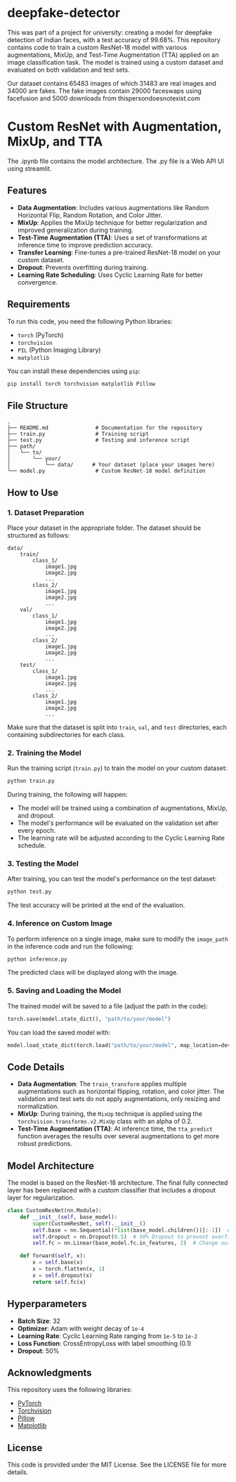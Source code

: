 # deepfake-detector

This was part of a project for university: creating a model for deepfake detection of Indian faces, with a test accuracy of 99.68%.
This repository contains code to train a custom ResNet-18 model with various augmentations, MixUp, and Test-Time Augmentation (TTA) applied on an image classification task. The model is trained using a custom dataset and evaluated on both validation and test sets.

Our dataset contains 65483 images of which 31483 are real images and 34000 are fakes. The fake images contain 29000 faceswaps using facefusion and 5000 downloads from thispersondoesnotexist.com

# Custom ResNet with Augmentation, MixUp, and TTA

The .ipynb file contains the model architecture. The .py file is a Web API UI using streamlit.

## Features
- **Data Augmentation**: Includes various augmentations like Random Horizontal Flip, Random Rotation, and Color Jitter.
- **MixUp**: Applies the MixUp technique for better regularization and improved generalization during training.
- **Test-Time Augmentation (TTA)**: Uses a set of transformations at inference time to improve prediction accuracy.
- **Transfer Learning**: Fine-tunes a pre-trained ResNet-18 model on your custom dataset.
- **Dropout**: Prevents overfitting during training.
- **Learning Rate Scheduling**: Uses Cyclic Learning Rate for better convergence.

## Requirements

To run this code, you need the following Python libraries:

- `torch` (PyTorch)
- `torchvision`
- `PIL` (Python Imaging Library)
- `matplotlib`

You can install these dependencies using `pip`:

```bash
pip install torch torchvision matplotlib Pillow
```

## File Structure

```
.
├── README.md               # Documentation for the repository
├── train.py                # Training script
├── test.py                 # Testing and inference script
├── path/
│   └── to/
│       └── your/
│           └── data/      # Your dataset (place your images here)
└── model.py                # Custom ResNet-18 model definition
```

## How to Use

### 1. Dataset Preparation
Place your dataset in the appropriate folder. The dataset should be structured as follows:
```
data/
    train/
        class_1/
            image1.jpg
            image2.jpg
            ...
        class_2/
            image1.jpg
            image2.jpg
            ...
    val/
        class_1/
            image1.jpg
            image2.jpg
            ...
        class_2/
            image1.jpg
            image2.jpg
            ...
    test/
        class_1/
            image1.jpg
            image2.jpg
            ...
        class_2/
            image1.jpg
            image2.jpg
            ...
```
Make sure that the dataset is split into `train`, `val`, and `test` directories, each containing subdirectories for each class.

### 2. Training the Model

Run the training script (`train.py`) to train the model on your custom dataset:

```bash
python train.py
```

During training, the following will happen:
- The model will be trained using a combination of augmentations, MixUp, and dropout.
- The model's performance will be evaluated on the validation set after every epoch.
- The learning rate will be adjusted according to the Cyclic Learning Rate schedule.

### 3. Testing the Model

After training, you can test the model's performance on the test dataset:

```bash
python test.py
```

The test accuracy will be printed at the end of the evaluation.

### 4. Inference on Custom Image

To perform inference on a single image, make sure to modify the `image_path` in the inference code and run the following:

```bash
python inference.py
```

The predicted class will be displayed along with the image.

### 5. Saving and Loading the Model

The trained model will be saved to a file (adjust the path in the code):

```python
torch.save(model.state_dict(), "path/to/your/model")
```

You can load the saved model with:

```python
model.load_state_dict(torch.load("path/to/your/model", map_location=device))
```

## Code Details

- **Data Augmentation**: The `train_transform` applies multiple augmentations such as horizontal flipping, rotation, and color jitter. The validation and test sets do not apply augmentations, only resizing and normalization.
- **MixUp**: During training, the `MixUp` technique is applied using the `torchvision.transforms.v2.MixUp` class with an alpha of 0.2.
- **Test-Time Augmentation (TTA)**: At inference time, the `tta_predict` function averages the results over several augmentations to get more robust predictions.

## Model Architecture

The model is based on the ResNet-18 architecture. The final fully connected layer has been replaced with a custom classifier that includes a dropout layer for regularization.

```python
class CustomResNet(nn.Module):
    def __init__(self, base_model):
        super(CustomResNet, self).__init__()
        self.base = nn.Sequential(*list(base_model.children())[:-1])  # Remove final FC layer
        self.dropout = nn.Dropout(0.5)  # 50% Dropout to prevent overfitting
        self.fc = nn.Linear(base_model.fc.in_features, 2)  # Change output size to number of classes

    def forward(self, x):
        x = self.base(x)
        x = torch.flatten(x, 1)
        x = self.dropout(x)
        return self.fc(x)
```

## Hyperparameters

- **Batch Size**: 32
- **Optimizer**: Adam with weight decay of `1e-4`
- **Learning Rate**: Cyclic Learning Rate ranging from `1e-5` to `1e-2`
- **Loss Function**: CrossEntropyLoss with label smoothing (0.1)
- **Dropout**: 50%

## Acknowledgments

This repository uses the following libraries:
- [PyTorch](https://pytorch.org/)
- [Torchvision](https://pytorch.org/vision/stable/index.html)
- [Pillow](https://pillow.readthedocs.io/en/stable/)
- [Matplotlib](https://matplotlib.org/)

## License

This code is provided under the MIT License. See the LICENSE file for more details.
